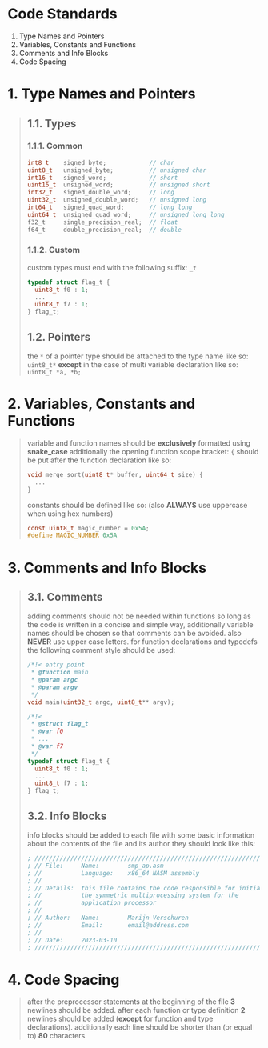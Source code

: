 # Code Standards
1. Type Names and Pointers 
2. Variables, Constants and Functions
3. Comments and Info Blocks
4. Code Spacing


# 1. Type Names and Pointers
> ## 1.1. Types
> ### 1.1.1. Common
> ```c
> int8_t    signed_byte;            // char
> uint8_t   unsigned_byte;          // unsigned char
> int16_t   signed_word;            // short
> uint16_t  unsigned_word;          // unsigned short
> int32_t   signed_double_word;     // long
> uint32_t  unsigned_double_word;   // unsigned long
> int64_t   signed_quad_word;       // long long
> uint64_t  unsigned_quad_word;     // unsigned long long
> f32_t     single_precision_real;  // float
> f64_t     double_precision_real;  // double
> ```
> ### 1.1.2. Custom
> custom types must end with the following suffix: ```_t```
> ```c
> typedef struct flag_t {
>   uint8_t f0 : 1;
>   ...
>   uint8_t f7 : 1;
> } flag_t;
> ```
> ## 1.2. Pointers
> the ```*``` of a pointer type should be attached to the type name like so: ```uint8_t*```
> **except** in the case of multi variable declaration like so: ```uint8_t *a, *b;```


# 2. Variables, Constants and Functions
> variable and function names should be **exclusively** formatted using **snake_case**
> additionally the opening function scope bracket: ```{``` should be put after the function declaration
> like so:
> ```c
> void merge_sort(uint8_t* buffer, uint64_t size) {
>   ...
> }
> ```
> constants should be defined like so: (also **ALWAYS** use uppercase when using hex numbers)
> ```c
> const uint8_t magic_number = 0x5A;
> #define MAGIC_NUMBER 0x5A
> ```


# 3. Comments and Info Blocks
> ## 3.1. Comments
> adding comments should not be needed within functions so long as the code is written in a concise and simple way,
> additionally variable names should be chosen so that comments can be avoided.
> also **NEVER** use upper case letters.
> for function declarations and typedefs the following comment style should be used:
> ```c
> /*!< entry point
>  * @function main
>  * @param argc
>  * @param argv
>  */
> void main(uint32_t argc, uint8_t** argv);
> 
> /*!<
>  * @struct flag_t
>  * @var f0
>  * ...
>  * @var f7
>  */
> typedef struct flag_t {
>   uint8_t f0 : 1;
>   ...
>   uint8_t f7 : 1;
> } flag_t;
> ```
> 
> ## 3.2. Info Blocks
> info blocks should be added to each file with some basic information about the contents of the file and its author
> they should look like this:
> ```asm
>; //////////////////////////////////////////////////////////////////////////////
>; // File:     Name:        smp_ap.asm                                        //
>; //           Language:    x86_64 NASM assembly                              //
>; //                                                                          //
>; // Details:  this file contains the code responsible for initializing       //
>; //           the symmetric multiprocessing system for the                   //
>; //           application processor                                          //
>; //                                                                          //
>; // Author:   Name:        Marijn Verschuren                                 //
>; //           Email:       email@address.com                                 //
>; //                                                                          //
>; // Date:     2023-03-10                                                     //
>; //////////////////////////////////////////////////////////////////////////////
> ```



# 4. Code Spacing
> after the preprocessor statements at the beginning of the file **3** newlines should be added.
> after each function or type definition **2** newlines should be added (**except** for function and type declarations).
> additionally each line should be shorter than (or equal to) **80** characters.